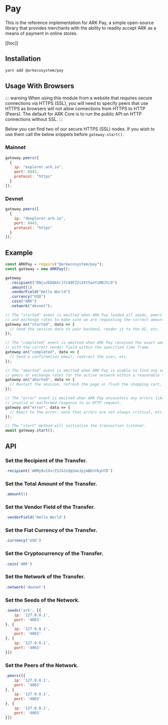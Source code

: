 # Pay

This is the reference implementation for ARK Pay, a simple open-source library that provides merchants with the ability to readily accept ARK as a means of payment in online stores.

[[toc]]

## Installation

```bash
yarn add @arkecosystem/pay
```

## Usage With Browsers

::: warning
When using this module from a website that requires secure connections via HTTPS (SSL), you will need to specify peers that use HTTPS as browsers will not allow connections from HTTPS to HTTP (Peers). The default for ARK Core is to run the public API on HTTP connections without SSL.
:::

Below you can find two of our secure HTTPS (SSL) nodes. If you wish to use them call the below snippets before `gateway.start()`.

### Mainnet

```js
gateway.peers([
  {
    ip: "explorer.ark.io",
    port: 8443,
    protocol: "https"
  }
]);
```

### Devnet

```js
gateway.peers([
  {
    ip: "dexplorer.ark.io",
    port: 8443,
    protocol: "https"
  }
]);
```

## Example

```js
const ARKPay = require("@arkecosystem/pay");
const gateway = new ARKPay();

gateway
  .recipient("DNjuJEDQkhrJ7cA9FZ2iVXt5anYiM8Jtc9")
  .amount(1)
  .vendorField("Hello World")
  .currency("USD")
  .coin("ARK")
  .network("devnet");

// The "started" event is emitted when ARK Pay loaded all seeds, peers
// and exchange rates to make sure we are requesting the correct amount.
gateway.on("started", data => {
  // Send the session data to your backend, render it to the UI, etc.
});

// The "completed" event is emitted when ARK Pay received the exact amount
// with the correct vendor field within the specified time frame.
gateway.on("completed", data => {
  // Send a confirmation email, redirect the user, etc.
});

// The "aborted" event is emitted when ARK Pay is unable to find any seeds,
// peers or exchange rates for the active network within a reasonable time frame.
gateway.on("aborted", data => {
  // Restart the session, refresh the page or flush the shopping cart, etc.
});

// The "error" event is emitted when ARK Pay encounters any errors like an
// invalid or malformed response to an HTTP request.
gateway.on("error", data => {
  // React to the error, note that errors are not always critical, etc.
});

// The "start" method will initialize the transaction listener.
await gateway.start();
```

## API

### Set the Recipient of the Transfer.

```js
.recipient('ARMy9u1XvrZ124JzQq3oeJpjmBEnYkyU7D')
```

### Set the Total Amount of the Transfer.

```js
.amount(1)
```

### Set the Vendor Field of the Transfer.

```js
.vendorField('Hello World')
```

### Set the Fiat Currency of the Transfer.

```js
.currency('USD')
```

### Set the Cryptocurrency of the Transfer.

```js
.coin('ARK')
```

### Set the Network of the Transfer.

```js
.network('devnet')
```

### Set the Seeds of the Network.

```js
.seeds('ark', [{
    ip: '127.0.0.1',
    port: '4003'
}, {
    ip: '127.0.0.1',
    port: '4003'
}, {
    ip: '127.0.0.1',
    port: '4003'
}])
```

### Set the Peers of the Network.

```js
.peers([{
    ip: '127.0.0.1',
    port: '4003'
}, {
    ip: '127.0.0.1',
    port: '4003'
}, {
    ip: '127.0.0.1',
    port: '4003'
}])
```
